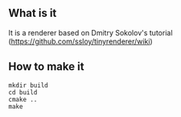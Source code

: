 ## What is it
It is a renderer based on Dmitry Sokolov's tutorial (https://github.com/ssloy/tinyrenderer/wiki)
## How to make it 
```
mkdir build
cd build
cmake ..
make
```
